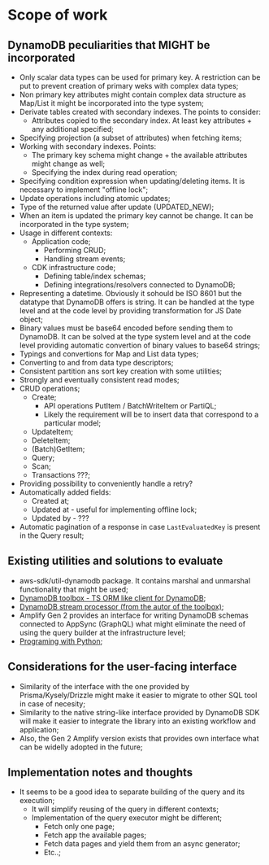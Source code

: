 # Scope of work

## DynamoDB peculiarities that MIGHT be incorporated

- Only scalar data types can be used for primary key. A restriction can be put to prevent creation of primary weks with complex data types;
- Non primary key attributes might contain complex data structure as Map/List it might be incorporated into the type system;
- Derivate tables created with secondary indexes. The points to consider:
  - Attributes copied to the secondary index. At least key attributes + any additional specified;
- Specifying projection (a subset of attributes) when fetching items;
- Working with secondary indexes. Points:
  - The primary key schema might change + the available attributes might change as well;
  - Specifying the index during read operation;
- Specifying condition expression when updating/deleting items. It is necessary to implement "offline lock";
- Update operations including atomic updates;
- Type of the returned value after update (UPDATED_NEW);
- When an item is updated the primary key cannot be change. It can be incorporated in the type system;
- Usage in different contexts:
  - Application code;
    - Performing CRUD;
    - Handling stream events;
  - CDK infrastructure code;
    - Defining table/index schemas;
    - Defining integrations/resolvers connected to DynamoDB;
- Representing a datetime. Obviously it sohould be ISO 8601 but the datatype that DynamoDB offers is string. It can be handled at the type level and at the code level by providing transformation for JS Date object;
- Binary values must be base64 encoded before sending them to DynamoDB. It can be solved at the type system level and at the code level providing automatic convertion of binary values to base64 strings;
- Typings and convertions for Map and List data types;
- Converting to and from data type descriptors;
- Consistent partition ans sort key creation with some utilities;
- Strongly and eventually consistent read modes;
- CRUD operations;
  - Create;
    - API operations PutItem / BatchWriteItem or PartiQL;
    - Likely the requirement will be to insert data that correspond to a particular model;
  - UpdateItem;
  - DeleteItem;
  - (Batch)GetItem;
  - Query;
  - Scan;
  - Transactions ???;
- Providing possibility to conveniently handle a retry?
- Automatically added fields:
  - Created at;
  - Updated at - useful for implementing offline lock;
  - Updated by - ???
- Automatic pagination of a response in case `LastEvaluatedKey` is present in the Query result;

## Existing utilities and solutions to evaluate

- aws-sdk/util-dynamodb package. It contains marshal and unmarshal functionality that might be used;
- [DynamoDB toolbox - TS ORM like client for DynamoDB](https://github.com/jeremydaly/dynamodb-toolbox);
- [DynamoDB stream processor (from the autor of the toolbox)](https://github.com/jeremydaly/dynamodb-streams-processor);
- Amplify Gen 2 provides an interface for writing DynamoDB schemas connected to AppSync (GraphQL) what might eliminate the need of using the query builder at the infrastructure level;
- [Programing with Python](https://docs.aws.amazon.com/amazondynamodb/latest/developerguide/programming-with-python.html);

## Considerations for the user-facing interface

- Similarity of the interface with the one provided by Prisma/Kysely/Drizzle might make it easier to migrate to other SQL tool in case of necesity;
- Similarity to the native string-like interface provided by DynamoDB SDK will make it easier to integrate the library into an existing workflow and application;
- Also, the Gen 2 Amplify version exists that provides own interface what can be widelly adopted in the future;

## Implementation notes and thoughts

- It seems to be a good idea to separate building of the query and its execution;
  - It will simplify reusing of the query in different contexts;
  - Implementation of the query executor might be different;
    - Fetch only one page;
    - Fetch app the available pages;
    - Fetch data pages and yield them from an async generator;
    - Etc..;
